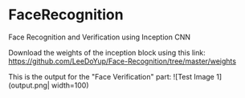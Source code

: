 # FaceRecognition
Face Recognition and Verification using Inception CNN 

Download the weights of the inception block using this link:
https://github.com/LeeDoYup/Face-Recognition/tree/master/weights

This is the output for the "Face Verification" part:
![Test Image 1](output.png| width=100)
